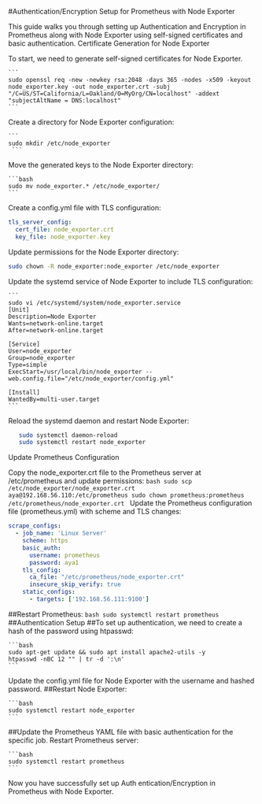 #Authentication/Encryption Setup for Prometheus with Node Exporter

This guide walks you through setting up Authentication and Encryption in Prometheus along with Node Exporter using self-signed certificates and basic authentication.
Certificate Generation for Node Exporter
          
To start, we need to generate self-signed certificates for Node Exporter.

    ```
    sudo openssl req -new -newkey rsa:2048 -days 365 -nodes -x509 -keyout node_exporter.key -out node_exporter.crt -subj 
    "/C=US/ST=California/L=Oakland/O=MyOrg/CN=localhost" -addext "subjectAltName = DNS:localhost"
    ```

Create a directory for Node Exporter configuration:

    ```
    sudo mkdir /etc/node_exporter
     ```
Move the generated keys to the Node Exporter directory:

    ```bash
    sudo mv node_exporter.* /etc/node_exporter/
    ```
    
Create a config.yml file with TLS configuration:

```yml
tls_server_config:
  cert_file: node_exporter.crt
  key_file: node_exporter.key
``` 
Update permissions for the Node Exporter directory:
  ```bash 
  sudo chown -R node_exporter:node_exporter /etc/node_exporter
  ```
Update the systemd service of Node Exporter to include TLS configuration:

    ```
    sudo vi /etc/systemd/system/node_exporter.service
    [Unit]
    Description=Node Exporter
    Wants=network-online.target
    After=network-online.target
    
    [Service]
    User=node_exporter
    Group=node_exporter
    Type=simple
    ExecStart=/usr/local/bin/node_exporter --web.config.file="/etc/node_exporter/config.yml"
    
    [Install]
    WantedBy=multi-user.target
    ```
Reload the systemd daemon and restart Node Exporter:
  ```bash
     sudo systemctl daemon-reload
     sudo systemctl restart node_exporter
  ```
Update Prometheus Configuration

Copy the node_exporter.crt file to the Prometheus server at /etc/prometheus and update permissions:
    ```bash
    sudo scp /etc/node_exporter/node_exporter.crt aya@192.168.56.110:/etc/prometheus
    sudo chown prometheus:prometheus /etc/prometheus/node_exporter.crt
    ```
Update the Prometheus configuration file (prometheus.yml) with scheme and TLS changes:
```yml
scrape_configs:
  - job_name: 'Linux Server'
    scheme: https
    basic_auth:
      username: prometheus
      password: aya1
    tls_config:
      ca_file: "/etc/prometheus/node_exporter.crt"
      insecure_skip_verify: true
    static_configs:
      - targets: ['192.168.56.111:9100']
 ```
##Restart Prometheus:
     ```bash
     sudo systemctl restart prometheus
     ```
##Authentication Setup
##To set up authentication, we need to create a hash of the password using htpasswd:

    ```bash
    sudo apt-get update && sudo apt install apache2-utils -y
    htpasswd -nBC 12 "" | tr -d ':\n'
    ```
Update the config.yml file for Node Exporter with the username and hashed password.
##Restart Node Exporter:

    ```bash
    sudo systemctl restart node_exporter
    ```
    
##Update the Prometheus YAML file with basic authentication for the specific job.
Restart Prometheus server:

    ```bash
    sudo systemctl restart prometheus
    ```
    
Now you have successfully set up Auth
entication/Encryption in Prometheus with Node Exporter.

